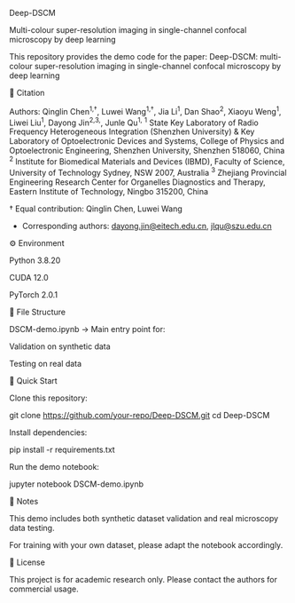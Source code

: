 Deep-DSCM

Multi-colour super-resolution imaging in single-channel confocal microscopy by deep learning

This repository provides the demo code for the paper:
Deep-DSCM: multi-colour super-resolution imaging in single-channel confocal microscopy by deep learning

📄 Citation

Authors: Qinglin Chen<sup>1,†</sup>, Luwei Wang<sup>1,†</sup>, Jia Li<sup>1</sup>, Dan Shao<sup>2</sup>, Xiaoyu Weng<sup>1</sup>, Liwei Liu<sup>1</sup>, Dayong Jin<sup>2,3,</sup>, Junle Qu<sup>1,</sup>
<sup>1</sup> State Key Laboratory of Radio Frequency Heterogeneous Integration (Shenzhen University) & Key Laboratory of Optoelectronic Devices and Systems, College of Physics and Optoelectronic Engineering, Shenzhen University, Shenzhen 518060, China
<sup>2</sup> Institute for Biomedical Materials and Devices (IBMD), Faculty of Science, University of Technology Sydney, NSW 2007, Australia
<sup>3</sup> Zhejiang Provincial Engineering Research Center for Organelles Diagnostics and Therapy, Eastern Institute of Technology, Ningbo 315200, China

† Equal contribution: Qinglin Chen, Luwei Wang
* Corresponding authors: dayong.jin@eitech.edu.cn, jlqu@szu.edu.cn

⚙️ Environment

Python 3.8.20

CUDA 12.0

PyTorch 2.0.1

📂 File Structure

DSCM-demo.ipynb → Main entry point for:

Validation on synthetic data

Testing on real data

🚀 Quick Start

Clone this repository:

git clone https://github.com/your-repo/Deep-DSCM.git
cd Deep-DSCM


Install dependencies:

pip install -r requirements.txt


Run the demo notebook:

jupyter notebook DSCM-demo.ipynb

📌 Notes

This demo includes both synthetic dataset validation and real microscopy data testing.

For training with your own dataset, please adapt the notebook accordingly.

📜 License

This project is for academic research only. Please contact the authors for commercial usage.
